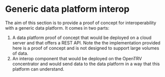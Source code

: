 # Generic data platform interop

The aim of this section is to provide a proof of concept for interoperability
with a generic data platform. It comes in two parts:

1. A data platform proof of concept that would be deployed on a cloud server
   and that offers a REST API. Note the the implementation provided here is
   a proof of concept and is not designed to support large volumes of data.
2. An interop component that would be deployed on the OpenTRV concentrator
   and would send data to the data platform in a way that this platform can
   understand.
